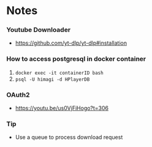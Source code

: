 # Notes

### Youtube Downloader
- https://github.com/yt-dlp/yt-dlp#installation

### How to access postgresql in docker container

1. `docker exec -it containerID bash`
2. `psql -U himagi -d HPlayerDB`

### OAuth2
- https://youtu.be/us0VjFiHogo?t=306


### Tip
- Use a queue to process download request